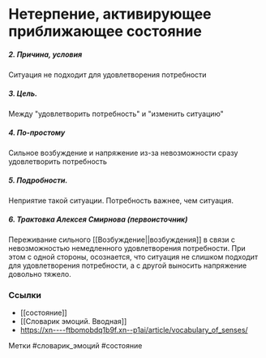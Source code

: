 #  Нетерпение, активирующее приближающее состояние

##### 2. Причина, условия
Ситуация не подходит для удовлетворения потребности

##### 3. Цель.
Между "удовлетворить потребность" и "изменить ситуацию"

##### 4. По-простому
Сильное возбуждение и напряжение из-за невозможности сразу удовлетворить потребность

##### 5. Подробности.
Неприятие такой ситуации. Потребность важнее, чем ситуация.

##### 6. Трактовка Алексея Смирнова (первоисточник)
Переживание сильного [[Возбуждение||возбуждения]] в связи с невозможностью немедленного удовлетворения потребности. При этом с одной стороны, осознается, что ситуация не слишком подходит для удовлетворения потребности, а с другой выносить напряжение довольно тяжело.


### Ссылки
- [[состояние]]
- [[Словарик эмоций. Вводная]]
- https://xn----ftbomobdq1b9f.xn--p1ai/article/vocabulary_of_senses/

Метки #словарик_эмоций  #состояние 



